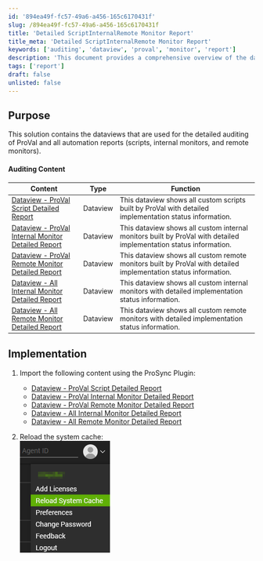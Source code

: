 ```yaml
---
id: '894ea49f-fc57-49a6-a456-165c6170431f'
slug: /894ea49f-fc57-49a6-a456-165c6170431f
title: 'Detailed ScriptInternalRemote Monitor Report'
title_meta: 'Detailed ScriptInternalRemote Monitor Report'
keywords: ['auditing', 'dataview', 'proval', 'monitor', 'report']
description: 'This document provides a comprehensive overview of the dataviews used for detailed auditing of ProVal and all automation reports, including scripts, internal monitors, and remote monitors. It includes links to specific dataviews and implementation instructions for importing content using the ProSync Plugin.'
tags: ['report']
draft: false
unlisted: false
---
```


## Purpose

This solution contains the dataviews that are used for the detailed auditing of ProVal and all automation reports (scripts, internal monitors, and remote monitors).

#### Auditing Content

| Content                                                                                                  | Type     | Function                                                                                                                |
|----------------------------------------------------------------------------------------------------------|----------|-------------------------------------------------------------------------------------------------------------------------|
| [Dataview - ProVal Script Detailed Report](/docs/d40bdcb8-dd08-460d-9be8-d9773ac32e93)             | Dataview | This dataview shows all custom scripts built by ProVal with detailed implementation status information.            |
| [Dataview - ProVal Internal Monitor Detailed Report](/docs/ad298109-c6b4-4af4-8ef1-37ba43db737f) | Dataview | This dataview shows all custom internal monitors built by ProVal with detailed implementation status information.   |
| [Dataview - ProVal Remote Monitor Detailed Report](/docs/643ad45a-2d91-4f87-8bb3-6e7c71af3cd1)   | Dataview | This dataview shows all custom remote monitors built by ProVal with detailed implementation status information.     |
| [Dataview - All Internal Monitor Detailed Report](/docs/ed7fac53-e526-41d5-be5e-7c710b01aed2)     | Dataview | This dataview shows all custom internal monitors with detailed implementation status information.                       |
| [Dataview - All Remote Monitor Detailed Report](/docs/180f6e36-1fc1-4d28-a4ca-409f7dd9b9c5)       | Dataview | This dataview shows all custom remote monitors with detailed implementation status information.                        |

## Implementation

1. Import the following content using the ProSync Plugin:
   - [Dataview - ProVal Script Detailed Report](/docs/d40bdcb8-dd08-460d-9be8-d9773ac32e93)
   - [Dataview - ProVal Internal Monitor Detailed Report](/docs/ad298109-c6b4-4af4-8ef1-37ba43db737f)
   - [Dataview - ProVal Remote Monitor Detailed Report](/docs/643ad45a-2d91-4f87-8bb3-6e7c71af3cd1)
   - [Dataview - All Internal Monitor Detailed Report](/docs/ed7fac53-e526-41d5-be5e-7c710b01aed2)
   - [Dataview - All Remote Monitor Detailed Report](/docs/180f6e36-1fc1-4d28-a4ca-409f7dd9b9c5)

2. Reload the system cache:  
   ![Reload Cache](../../static/img/docs/894ea49f-fc57-49a6-a456-165c6170431f/image_1.png)

